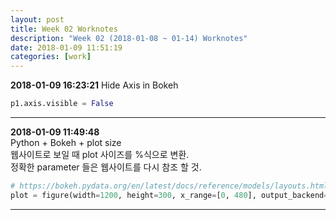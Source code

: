 ```yaml
---
layout: post
title: Week 02 Worknotes
description: "Week 02 (2018-01-08 ~ 01-14) Worknotes"
date: 2018-01-09 11:51:19
categories: [work]
---                 
```

**2018-01-09 16:23:21**
Hide Axis in Bokeh
```python                     
p1.axis.visible = False
```


---                         
**2018-01-09 11:49:48**                 
Python + Bokeh + plot size                  
웹사이트로 보일 때 plot 사이즈를 %식으로 변환.               
정확한 parameter 들은 웹사이트를 다시 참조 할 것.               

```python
# https://bokeh.pydata.org/en/latest/docs/reference/models/layouts.html#bokeh.models.layouts.LayoutDOM
plot = figure(width=1200, height=300, x_range=[0, 480], output_backend="webgl", sizing_mode='scale_width')
```


---
